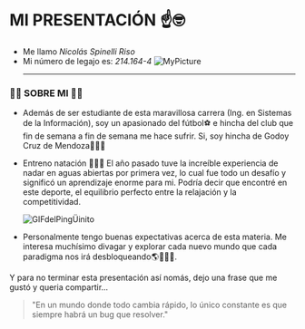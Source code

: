 # **MI PRESENTACIÓN** ☝️🤓
- Me llamo *Nicolás Spinelli Riso*
- Mi número de legajo es: *214.164-4*
  ![MyPicture](IMG_2756.png)
  ___

### 🧑🏻 SOBRE MI 🧑🏻

- Además de ser estudiante de esta maravillosa carrera (Ing. en Sistemas de la Información), soy un apasionado del fútbol⚽ e hincha del club que fin de semana a fin de semana me hace sufrir. Si, soy hincha de Godoy Cruz de Mendoza💙🤍💙

- Entreno natación 🏊🏻‍♂️ El año pasado tuve la increíble experiencia de nadar en aguas abiertas por primera vez, lo cual fue todo un desafío y significó un aprendizaje enorme para mi. Podría decir que encontré en este deporte, el equilibrio perfecto entre la relajación y la competitividad.

    ![GIFdelPingÜinito](https://github.com/user-attachments/assets/a73af5e9-48b5-46de-9ac7-b10c7fe5fa03)

 - Personalmente tengo buenas expectativas acerca de esta materia. Me interesa muchísimo divagar y explorar cada nuevo mundo que cada paradigma nos irá desbloqueando🌎👨🏻‍💻.

 Y para no terminar esta presentación así nomás, dejo una frase que me gustó y queria compartir...

 > "En un mundo donde todo cambia rápido, lo único constante es que siempre habrá un bug que resolver."
